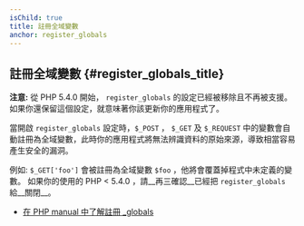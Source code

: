 ```yaml
---
isChild: true
title: 註冊全域變數 
anchor: register_globals
---
```


## 註冊全域變數 {#register_globals_title}

**注意:** 從 PHP 5.4.0 開始， `register_globals` 的設定已經被移除且不再被支援。如果你還保留這個設定，就意味著你該更新你的應用程式了。

當開啟 `register_globals` 設定時，`$_POST` ， `$_GET` 及 `$_REQUEST` 中的變數會自動註冊為全域變數，此時你的應用程式將無法辨識資料的原始來源，導致相當容易產生安全的漏洞。

例如: `$_GET['foo']` 會被註冊為全域變數 `$foo` ，他將會覆蓋掉程式中未定義的變數。
如果你的使用的 PHP < 5.4.0 ，請__再三確認__已經把 `register_globals` 給__關閉__。

* [在 PHP manual 中了解註冊 _globals](http://www.php.net/manual/en/security.globals.php)
